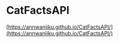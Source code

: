 # CatFactsAPI
[https://annwanjiku.github.io/CatFactsAPI/](https://annwanjiku.github.io/CatFactsAPI/)
